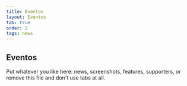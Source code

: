 ```yaml
---
title: Eventos
layout: Eventos
tab: true
order: 2
tags: news
---
```


## Eventos

Put whatever you like here: news, screenshots, features, supporters, or remove this file and don't use tabs at all.
